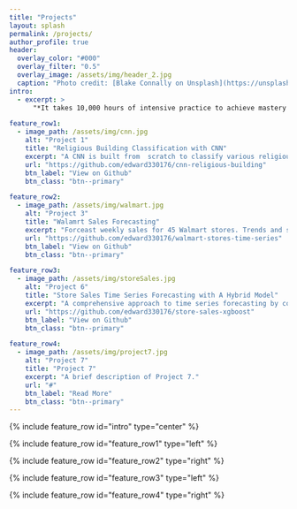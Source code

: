 ```yaml
---
title: "Projects"
layout: splash
permalink: /projects/
author_profile: true
header:
  overlay_color: "#000"
  overlay_filter: "0.5"
  overlay_image: /assets/img/header_2.jpg
  caption: "Photo credit: [Blake Connally on Unsplash](https://unsplash.com/photos/macbook-pro-inside-gray-room-B3l0g6HLxr8)"
intro: 
  - excerpt: > 
      "*It takes 10,000 hours of intensive practice to achieve mastery of complex skills and materials, like playing the violin or getting as good as Bill Gates.* — Malcolm Gladwell, Outliers: The Story of Success"

feature_row1:
  - image_path: /assets/img/cnn.jpg
    alt: "Project 1"
    title: "Religious Building Classification with CNN"
    excerpt: "A CNN is built from  scratch to classify various religious buildings, demonstrating how having a good cnn structures can prevent overfitting the data and improving perfomance at the same time."
    url: "https://github.com/edward330176/cnn-religious-building"
    btn_label: "View on Github"
    btn_class: "btn--primary"

feature_row2:
  - image_path: /assets/img/walmart.jpg
    alt: "Project 3"
    title: "Walamrt Sales Forecasting"
    excerpt: "Forceast weekly sales for 45 Walmart stores. Trends and sesaonality are extracted from the time-series data to create meaningful features."
    url: "https://github.com/edward330176/walmart-stores-time-series"
    btn_label: "View on Github"
    btn_class: "btn--primary"

feature_row3:
  - image_path: /assets/img/storeSales.jpg
    alt: "Project 6"
    title: "Store Sales Time Series Forecasting with A Hybrid Model"
    excerpt: "A comprehensive approach to time series forecasting by combining traditional statiscal methods with machine learning techniques."
    url: "https://github.com/edward330176/store-sales-xgboost"
    btn_label: "View on Github"
    btn_class: "btn--primary"

feature_row4:
  - image_path: /assets/img/project7.jpg
    alt: "Project 7"
    title: "Project 7"
    excerpt: "A brief description of Project 7."
    url: "#"
    btn_label: "Read More"
    btn_class: "btn--primary"
---
```


{% include feature_row id="intro" type="center" %}

{% include feature_row id="feature_row1" type="left" %}

{% include feature_row id="feature_row2" type="right" %}

{% include feature_row id="feature_row3" type="left" %}

{% include feature_row id="feature_row4" type="right" %}

